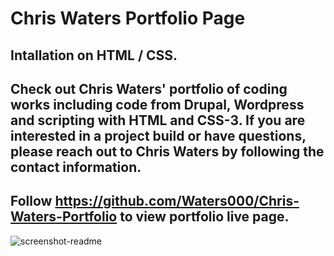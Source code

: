 
 # Chris Waters Portfolio Page

## Intallation on HTML / CSS.

## Check out Chris Waters' portfolio of coding works including code from Drupal, Wordpress and scripting with HTML and CSS-3. If you are interested in a project build or have questions, please reach out to Chris Waters by following the contact information.

## Follow https://github.com/Waters000/Chris-Waters-Portfolio to view portfolio live page.

![screenshot-readme](https://user-images.githubusercontent.com/94644749/147699005-6774809e-8ea7-4b63-8e00-24d01574d263.png)
